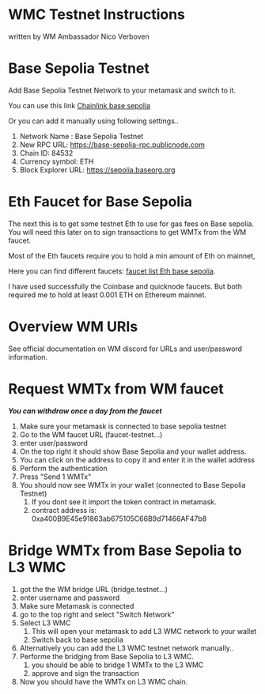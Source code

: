 # WMC Testnet Instructions
written by WM Ambassador Nico Verboven

# Base Sepolia Testnet

Add Base Sepolia Testnet Network to your metamask and switch to it.

You can use this link [Chainlink base sepolia](https://chainlist.org/chain/84532?%20testnets=false)

Or you can add it manually using following settings..

1. Network Name : Base Sepolia Testnet
2. New RPC URL: https://base-sepolia-rpc.publicnode.com
3. Chain ID: 84532
4. Currency symbol: ETH
5. Block Explorer URL: https://sepolia.baseorg.org

# Eth Faucet for Base Sepolia

The next this is to get some testnet Eth to use for gas fees on Base sepolia.
You will need this later on to sign transactions to get WMTx from the WM faucet.

Most of the Eth faucets require you to hold a min amount of Eth on mainnet,

Here you can find different faucets: [faucet list Eth base sepolia](https://chainlist.org/chain/84532?%20testnets=false).

I have used successfully the Coinbase and quicknode faucets. But both required me to hold 
at least  0.001 ETH on Ethereum mainnet.

# Overview WM URIs

See official documentation on WM discord for URLs and user/password information.

# Request WMTx from WM faucet

***You can withdraw once a day from the faucet***

1. Make sure your metamask is connected to base sepolia testnet
2. Go to the WM faucet URL  (faucet-testnet...)
4. enter user/password
5. On the top right it should show Base Sepolia and your wallet address.
6. You can click on the address to copy it and enter it in the wallet address 
8. Perform the authentication 
9. Press "Send 1 WMTx"
10. You should now see WMTx in your wallet (connected to Base Sepolia Testnet)
    1.  If you dont see it import the token contract in metamask.
    2.  contract address is: 0xa400B9E45e91863ab675105C66B9d71466AF47b8


# Bridge WMTx from Base Sepolia to L3 WMC

1. got the the WM bridge URL (bridge.testnet...)
2. enter username and password
3. Make sure Metamask is connected
4. go to the top right and select "Switch Network"
5. Select L3 WMC
   1. This will open your metamask to add L3 WMC network to your wallet
   2. Switch back to base sepolia
6. Alternatively you can add the L3 WMC testnet network manually..
7. Performe the bridging from Base Sepolia to L3 WMC.
   1. you should be able to bridge 1 WMTx to the L3 WMC
   2. approve and sign the transaction
8. Now you should have the WMTx on  L3 WMC chain.



   




    












